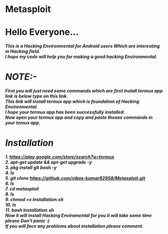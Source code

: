 # Metasploit
# Hello Everyone...
<b><i>This is a Hacking Environmental for Android users Which are interesting in Hacking field.<br>
I hope my code will help you for making a good hacking Environmental.
# NOTE:-
First you will just need some commands which are first install termux app link is below type on this link.<br>
This link will install termux app which is foundation of Hacking Environmental.<br>
I hope your termux app has been successfully installed.<br>
Now open your termux app and copy and paste thease commands in your temux app.<br>
# Installation
<b><i>1. https://play.google.com/store/search?q=termux<br>
2. apt-get update && apt-get upgrade -y <br>
3. pkg install git bash -y <br>
4. ls <br>
5. git clone https://github.com/vikas-kumar82958/Metasploit.git<br>
6. ls<br>
7. cd metasploit <br>
8. ls<br>
9. chmod +x installation.sh <br>
10. ls <br>
11. bash installation.sh <br>
Now it will install Hacking Enviromental for you it will take some time please Don't panic :)<br>
If you will face any problems about installation please comment.<br></b></i>
